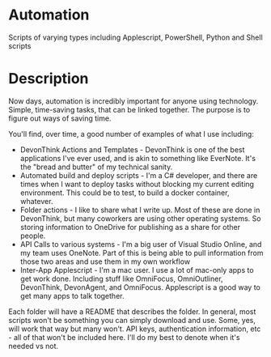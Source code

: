 # Automation
Scripts of varying types including Applescript, PowerShell, Python and Shell scripts

# Description
Now days, automation is incredibly important for anyone using technology.  Simple, time-saving tasks, that can be linked together.  The purpose is to figure out ways of saving time.

You'll find, over time, a good number of examples of what I use including:
* DevonThink Actions and Templates - DevonThink is one of the best applications I've ever used, and is akin to something like EverNote.  It's the "bread and butter" of my technical sanity.
* Automated build and deploy scripts - I'm a C# developer, and there are times when I want to deploy tasks without blocking my current editing environment.  This could be to test, to build a docker container, whatever.
* Folder actions - I like to share what I write up.  Most of these are done in DevonThink, but many coworkers are using other operating systems.  So storing information to OneDrive for publishing as a share for other people.
* API Calls to various systems - I'm a big user of Visual Studio Online, and my team uses OneNote.  Part of this is being able to pull information from those two areas and use them in my own workflow
* Inter-App Applescript - I'm a mac user.  I use a lot of mac-only apps to get work done.  Including stuff like OmniFocus, OmniOutliner, DevonThink, DevonAgent, and OmniFocus.  Applescript is a good way to get many apps to talk together.

Each folder will have a README that describes the folder.  In general, most scripts won't be something you can simply download and use.  Some, yes, will work that way but many won't.  API keys, authentication information, etc - all of that won't be included here.  I'll do my best to denote when it's needed vs not.
